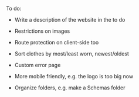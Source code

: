 To do:

- Write a description of the website in the to do

- Restrictions on images

- Route protection on client-side too

- Sort clothes by most/least worn, newest/oldest

- Custom error page

- More mobile friendly, e.g. the logo is too big now

- Organize folders, e.g. make a Schemas folder